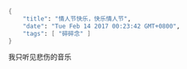 ```meta
{
    "title": "情人节快乐，快乐情人节",
    "date": "Tue Feb 14 2017 00:23:42 GMT+0800",
    "tags": [ "碎碎念" ]
}
```

我只听见悲伤的音乐
